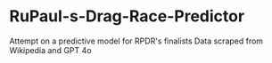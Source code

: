 # RuPaul-s-Drag-Race-Predictor
Attempt on a predictive model for RPDR's finalists
Data scraped from Wikipedia and GPT 4o
